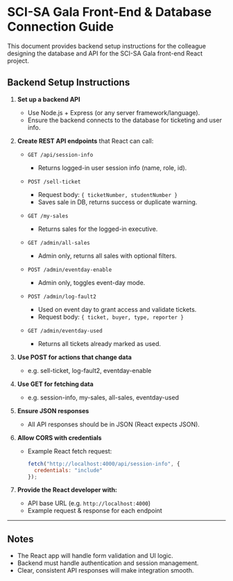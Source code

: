 # SCI-SA Gala Front-End & Database Connection Guide

This document provides backend setup instructions for the colleague designing the database and API for the SCI-SA Gala front-end React project.

## Backend Setup Instructions

1. **Set up a backend API**
   - Use Node.js + Express (or any server framework/language).
   - Ensure the backend connects to the database for ticketing and user info.

2. **Create REST API endpoints** that React can call:

   - `GET /api/session-info`
     - Returns logged-in user session info (name, role, id).

   - `POST /sell-ticket`
     - Request body: `{ ticketNumber, studentNumber }`
     - Saves sale in DB, returns success or duplicate warning.

   - `GET /my-sales`
     - Returns sales for the logged-in executive.

   - `GET /admin/all-sales`
     - Admin only, returns all sales with optional filters.

   - `POST /admin/eventday-enable`
     - Admin only, toggles event-day mode.

   - `POST /admin/log-fault2`
     - Used on event day to grant access and validate tickets.
     - Request body: `{ ticket, buyer, type, reporter }`

   - `GET /admin/eventday-used`
     - Returns all tickets already marked as used.

3. **Use POST for actions that change data**
   - e.g. sell-ticket, log-fault2, eventday-enable

4. **Use GET for fetching data**
   - e.g. session-info, my-sales, all-sales, eventday-used

5. **Ensure JSON responses**
   - All API responses should be in JSON (React expects JSON).

6. **Allow CORS with credentials**
   - Example React fetch request:
     ```js
     fetch("http://localhost:4000/api/session-info", {
       credentials: "include"
     });
     ```

7. **Provide the React developer with:**
   - API base URL (e.g. `http://localhost:4000`)
   - Example request & response for each endpoint

---

## Notes
- The React app will handle form validation and UI logic.
- Backend must handle authentication and session management.
- Clear, consistent API responses will make integration smooth.
